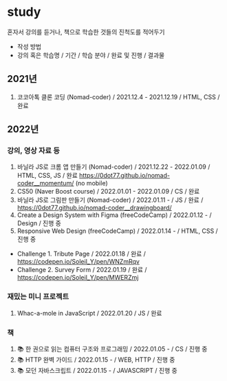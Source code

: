 # study
혼자서 강의를 듣거나, 책으로 학습한 것들의 진척도를 적어두기 

- 작성 방법
- 강의 혹은 학습명 / 기간 / 학습 분야 / 완료 및 진행 / 결과물

## 2021년 
1. 코코아톡 클론 코딩 (Nomad-coder) / 2021.12.4 - 2021.12.19 / HTML, CSS / 완료

## 2022년

### 강의, 영상 자료 등
1. 바닐라 JS로 크롬 앱 만들기 (Nomad-coder) / 2021.12.22 - 2022.01.09 / HTML, CSS, JS / 완료 https://0dot77.github.io/nomad-coder__momentum/ (no mobile)
2. CS50 (Naver Boost course) / 2022.01.01 - 2022.01.09 / CS / 완료
3. 바닐라 JS로 그림판 만들기 (Nomad-coder) / 2022.01.11 - / JS / 완료 / https://0dot77.github.io/nomad-coder__drawingboard/
4. Create a Design System with Figma (freeCodeCamp) / 2022.01.12 - / Design / 진행 중
5. Responsive Web Design (freeCodeCamp) / 2022.01.14 - / HTML, CSS / 진행 중
  - Challenge 1. Tribute Page / 2022.01.18 / 완료 / https://codepen.io/Soleil_Y/pen/WNZmRqv
  - Challenge 2. Survey Form / 2022.01.19 / 완료 / https://codepen.io/Soleil_Y/pen/MWERZmj

### 재밌는 미니 프로젝트
1. Whac-a-mole in JavaScript / 2022.01.20 / JS / 완료 

### 책
1. 📚 한 권으로 읽는 컴퓨터 구조와 프로그래밍 / 2022.01.05 - / CS / 진행 중
2. 📚 HTTP 완벽 가이드 / 2022.01.15 - / WEB, HTTP / 진행 중
3. 📚 모던 자바스크립트 / 2022.01.15 - / JAVASCRIPT / 진행 중
